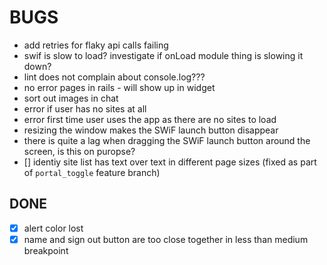 # BUGS

- add retries for flaky api calls failing
- swif is slow to load? investigate if onLoad module thing is slowing it down?
- lint does not complain about console.log???
- no error pages in rails - will show up in widget
- sort out images in chat
- error if user has no sites at all
- error first time user uses the app as there are no sites to load
- resizing the window makes the SWiF launch button disappear
- there is quite a lag when dragging the SWiF launch button around the screen,
  is this on puropse?
- [] identiy site list has text over text in different page sizes (fixed as part of `portal_toggle` feature branch)

## DONE

- [x] alert color lost
- [x] name and sign out button are too close together in less than medium breakpoint
